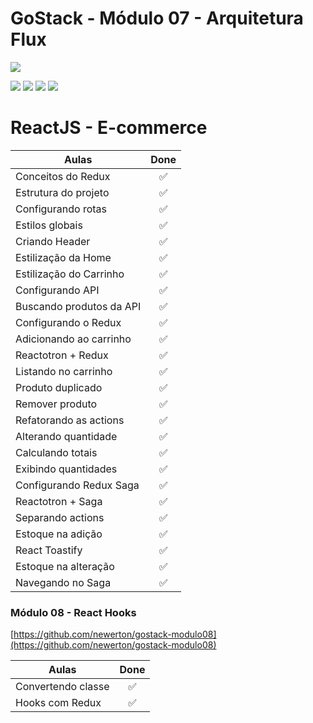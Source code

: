 # GoStack - Módulo 07 - Arquitetura Flux

![](https://hotmart.s3.amazonaws.com/product_contents/5bfd4a97-5e39-4c99-a871-8d3e969769cc/Course_Image01_580x320.jpg)

![](https://img.shields.io/github/stars/newerton/gostack-modulo07.svg) ![](https://img.shields.io/github/forks/newerton/gostack-modulo07.svg) ![](https://img.shields.io/github/issues/newerton/gostack-modulo07.svg) ![](https://img.shields.io/github/license/newerton/gostack-modulo07.svg)

# ReactJS - E-commerce

| Aulas                    |        Done        |
| ------------------------ | :----------------: |
| Conceitos do Redux       | :white_check_mark: |
| Estrutura do projeto     | :white_check_mark: |
| Configurando rotas       | :white_check_mark: |
| Estilos globais          | :white_check_mark: |
| Criando Header           | :white_check_mark: |
| Estilização da Home      | :white_check_mark: |
| Estilização do Carrinho  | :white_check_mark: |
| Configurando API         | :white_check_mark: |
| Buscando produtos da API | :white_check_mark: |
| Configurando o Redux     | :white_check_mark: |
| Adicionando ao carrinho  | :white_check_mark: |
| Reactotron + Redux       | :white_check_mark: |
| Listando no carrinho     | :white_check_mark: |
| Produto duplicado        | :white_check_mark: |
| Remover produto          | :white_check_mark: |
| Refatorando as actions   | :white_check_mark: |
| Alterando quantidade     | :white_check_mark: |
| Calculando totais        | :white_check_mark: |
| Exibindo quantidades     | :white_check_mark: |
| Configurando Redux Saga  | :white_check_mark: |
| Reactotron + Saga        | :white_check_mark: |
| Separando actions        | :white_check_mark: |
| Estoque na adição        | :white_check_mark: |
| React Toastify           | :white_check_mark: |
| Estoque na alteração     | :white_check_mark: |
| Navegando no Saga        | :white_check_mark: |

### Módulo 08 - React Hooks

[https://github.com/newerton/gostack-modulo08](https://github.com/newerton/gostack-modulo08)

| Aulas              |        Done        |
| ------------------ | :----------------: |
| Convertendo classe | :white_check_mark: |
| Hooks com Redux    | :white_check_mark: |
